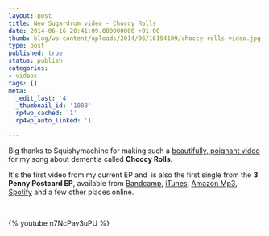```yaml
---
layout: post
title: New Sugardrum video - Choccy Rolls
date: 2014-06-16 20:41:09.000000000 +01:00
thumb: blog/wp-content/uploads/2014/06/16194109/choccy-rolls-video.jpg
type: post
published: true
status: publish
categories:
- videos
tags: []
meta:
  _edit_last: '4'
  _thumbnail_id: '1008'
  rp4wp_cached: '1'
  rp4wp_auto_linked: '1'

---
```

<p>Big thanks to Squishymachine for making such a <a title="Choccy Rolls by Sugardrum - official video" href="//youtu.be/n7NcPav3uPU">beautifully, poignant video</a> for my song about dementia called <strong>Choccy Rolls</strong>.</p> 

<p>It's the first video from my current EP and  is also the first single from the <strong>3 Penny Postcard EP</strong>, available from <a title="3 Penny Postcard EP by Sugardrum on Bandcamp" href="https://sugardrum.bandcamp.com/album/3-penny-postcard">Bandcamp</a>, <a title="3 penny postcard EP by Sugardrum from iTunes" href="https://itunes.apple.com/gb/album/3-penny-postcard-ep/id695087638">iTunes</a>, <a title="3 Penny Postcard EP by Sugardrum on Amazon Mp3" href="//www.amazon.co.uk/gp/product/B00EWXCJUU/ref=dm_ws_sp_ps_dp">Amazon Mp3</a>, <a title="3 Penny Postcard EP by Sugardrum on Spotify" href="//open.spotify.com/album/44zvBqkdW5y2jfeQvsCk24">Spotify</a> and a few other places online.</p>
<p>&nbsp;</p>
{% youtube n7NcPav3uPU %}
